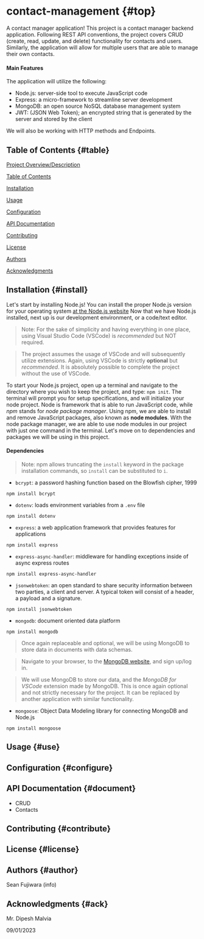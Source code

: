 # contact-management {#top}
A contact manager application! 
This project is a contact manager backend application. Following REST API conventions, the project covers CRUD (create, read, update, and delete) functionality for contacts and users. 
Similarly, the application will allow for multiple users that are able to manage their own contacts. 
#### Main Features
The application will utilize the following:
* Node.js: server-side tool to execute JavaScript code
* Express: a micro-framework to streamline server development
* MongoDB: an open source NoSQL database management system 
* JWT: (JSON Web Token); an encrypted string that is generated by the server and stored by the client

We will also be working with HTTP methods and Endpoints.

## Table of Contents {#table}
[Project Overview/Description](#top)

[Table of Contents](#table)

[Installation](#intall)

[Usage](#use)

[Configuration](#configure)

[API Documentation](#document)

[Contributing](#contribute)

[License](#license)

[Authors](#author)

[Acknowledgments](#ack)

## Installation {#install}
Let's start by installing Node.js! You can install the proper Node.js version for your operating system [at the Node.js website](https://nodejs.org/en "Node.js website!")
Now that we have Node.js installed, next up is our development environment, or a code/text editor. 
> Note: For the sake of simplicity and having everything in one place, using Visual Studio Code (VSCode) is *recommended* but NOT required. 

> The project assumes the usage of VSCode and will subsequently utilize extensions. Again, using VSCode is strictly **optional** but *recommended*. It is absolutely possible to complete the project without the use of VSCode. 

To start your Node.js project, open up a terminal and navigate to the directory where you wish to keep the project, and type: `npm init`. The terminal will prompt you for setup specifications, and will initialize your node project. 
Node is framework that is able to run JavaScript code, while *npm* stands for *node package manager*. Using npm, we are able to install and remove JavaScript packages, also known as **node modules**. 
With the node package manager, we are able to use node modules in our project with just one command in the terminal. Let's move on to dependencies and packages we will be using in this project. 
#### Dependencies
> Note: npm allows truncating the `install` keyword in the package installation commands, so `install` can be substituted to `i`.
- `bcrypt`: a password hashing function based on the Blowfish cipher, 1999

`npm install bcrypt`
- `dotenv`: loads environment variables from a `.env` file

`npm install dotenv`
- `express`: a web application framework that provides features for applications

`npm install express`
- `express-async-handler`: middleware for handling exceptions inside of async express routes

`npm install express-async-handler`
- `jsonwebtoken`: an open standard to share security information between two parties, a client and server. A typical token will consist of a header, a payload and a signature.

`npm install jsonwebtoken`
- `mongodb`: document oriented data platform

`npm install mongodb`
> Once again replaceable and optional, we will be using MongoDB to store data in documents with data schemas. 

> Navigate to your browser, to the [MongoDB website](https://www.mongodb.com/ "MongoMongoMongoDBDBDB"), and sign up/log in. 

> We will use MongoDB to store our data, and the *MongoDB for VSCode* extension made by MongoDB. This is once again optional and not strictly necessary for the project. It can be replaced by another application with similar functionality. 
- `mongoose`: Object Data Modeling library for connecting MongoDB and Node.js

`npm install mongoose`


## Usage {#use}

## Configuration {#configure}

## API Documentation {#document}
* CRUD
* Contacts

## Contributing {#contribute}

## License {#license}

## Authors {#author}
Sean Fujiwara
(info)

## Acknowledgments {#ack}
Mr. Dipesh Malvia



09/01/2023